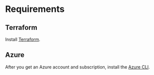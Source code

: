 # Requirements
## Terraform
Install [Terraform](https://developer.hashicorp.com/terraform/install?). 

## Azure
After you get an Azure account and subscription, install the [Azure CLI](https://learn.microsoft.com/en-us/cli/azure/install-azure-cli). 